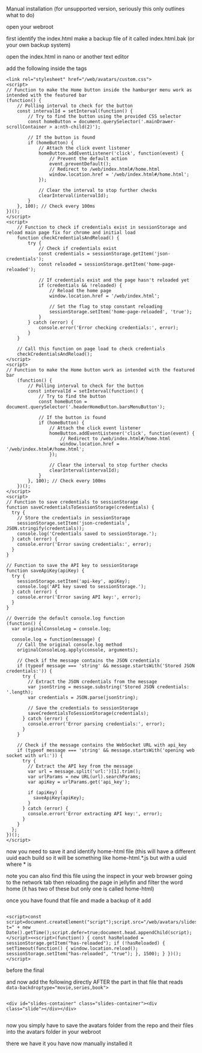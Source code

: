 Manual installation (for unsupported version, seriously this only outlines what to do)

open your webroot

first identify the index.html make a backup file of it called index.html.bak (or your own backup system)

open the index.html in nano or another text editor 

add the following inside the <body> tags </body> 


```
<link rel="stylesheet" href="/web/avatars/custom.css">
<script>
// Function to make the Home button inside the hamburger menu work as intended with the featured bar
(function() {
    // Polling interval to check for the button
    const intervalId = setInterval(function() {
        // Try to find the button using the provided CSS selector
        const homeButton = document.querySelector('.mainDrawer-scrollContainer > a:nth-child(2)');

        // If the button is found
        if (homeButton) {
            // Attach the click event listener
            homeButton.addEventListener('click', function(event) {
                // Prevent the default action
                event.preventDefault();
                // Redirect to /web/index.html#/home.html
                window.location.href = '/web/index.html#/home.html';
            });

            // Clear the interval to stop further checks
            clearInterval(intervalId);
        }
    }, 100); // Check every 100ms
})();
</script>
<script>
    // Function to check if credentials exist in sessionStorage and reload main page fix for chrome and initial load
    function checkCredentialsAndReload() {
        try {
            // Check if credentials exist
            const credentials = sessionStorage.getItem('json-credentials');
            const reloaded = sessionStorage.getItem('home-page-reloaded');

            // If credentials exist and the page hasn't reloaded yet
            if (credentials && !reloaded) {
                // Reload the home page
                window.location.href = '/web/index.html';

                // Set the flag to stop constant reloading
                sessionStorage.setItem('home-page-reloaded', 'true');
            }
        } catch (error) {
            console.error('Error checking credentials:', error);
        }
    }

    // Call this function on page load to check credentials
    checkCredentialsAndReload();
</script>
<script>
// Function to make the Home button work as intended with the featured bar
    (function() {
        // Polling interval to check for the button
        const intervalId = setInterval(function() {
            // Try to find the button
            const homeButton = document.querySelector('.headerHomeButton.barsMenuButton');

            // If the button is found
            if (homeButton) {
                // Attach the click event listener
                homeButton.addEventListener('click', function(event) {
                    // Redirect to /web/index.html#/home.html
                    window.location.href = '/web/index.html#/home.html';
                });

                // Clear the interval to stop further checks
                clearInterval(intervalId);
            }
        }, 100); // Check every 100ms
    })();
</script>
<script>
// Function to save credentials to sessionStorage
function saveCredentialsToSessionStorage(credentials) {
  try {
    // Store the credentials in sessionStorage
    sessionStorage.setItem('json-credentials', JSON.stringify(credentials));
    console.log('Credentials saved to sessionStorage.');
  } catch (error) {
    console.error('Error saving credentials:', error);
  }
}

// Function to save the API key to sessionStorage
function saveApiKey(apiKey) {
  try {
    sessionStorage.setItem('api-key', apiKey);
    console.log('API key saved to sessionStorage.');
  } catch (error) {
    console.error('Error saving API key:', error);
  }
}

// Override the default console.log function
(function() {
  var originalConsoleLog = console.log;

  console.log = function(message) {
    // Call the original console.log method
    originalConsoleLog.apply(console, arguments);

    // Check if the message contains the JSON credentials
    if (typeof message === 'string' && message.startsWith('Stored JSON credentials:')) {
      try {
        // Extract the JSON credentials from the message
        var jsonString = message.substring('Stored JSON credentials: '.length);
        var credentials = JSON.parse(jsonString);

        // Save the credentials to sessionStorage
        saveCredentialsToSessionStorage(credentials);
      } catch (error) {
        console.error('Error parsing credentials:', error);
      }
    }

    // Check if the message contains the WebSocket URL with api_key
    if (typeof message === 'string' && message.startsWith('opening web socket with url:')) {
      try {
        // Extract the API key from the message
        var url = message.split('url:')[1].trim();
        var urlParams = new URL(url).searchParams;
        var apiKey = urlParams.get('api_key');

        if (apiKey) {
          saveApiKey(apiKey);
        }
      } catch (error) {
        console.error('Error extracting API key:', error);
      }
    }
  };
})();
</script>

```

now you need to save it and identify home-html file (this will have a different uuid each build so it will be something like home-html.*.js but with a uuid where * is 

note you can also find this file using the inspect in your web browser going to the network tab then reloading the page in jellyfin and filter the word home (it has two of these but only one is called home-html)

once you have found that file and made a backup of it add 

```

<script>const script=document.createElement("script");script.src="/web/avatars/slideshowpure.js?t=" + new Date().getTime();script.defer=true;document.head.appendChild(script);</script><<script>(function() { const hasReloaded = sessionStorage.getItem("has-reloaded"); if (!hasReloaded) { setTimeout(function() { window.location.reload(); sessionStorage.setItem("has-reloaded", "true"); }, 1500); } })();</script>

```

before the final </div>

and now add the following directly AFTER the part in that file that reads `data-backdroptype="movie,series,book">`

```

<div id="slides-container" class="slides-container"><div class="slide"></div></div>


```


now you simply have to save the avatars folder from the repo and their files into the avatars folder in your webroot

there we have it you have now manually installed it 
